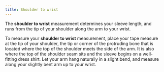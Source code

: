 ```yaml
---
title: Shoulder to wrist
---
```


The **shoulder to wrist** measurement determines your sleeve length, and runs from the tip of your shoulder along the arm to your wrist.

To measure your **shoulder to wrist** measurement, place your tape measure at the tip of your shoulder,
the tip or corner of the protruding bone that is located where the
top of the shoulder meets the side of the arm.
It is also where the top of the shoulder seam sits and the sleeve begins
on a well-fitting dress shirt.
Let your arm hang naturally in a slight bend, and measure along your slightly bent arm up to your wrist.
